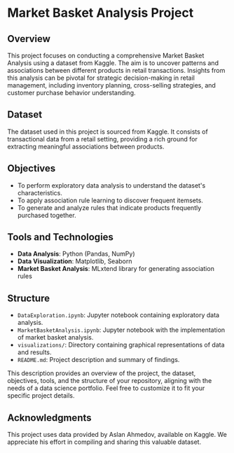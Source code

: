 # Market Basket Analysis Project

## Overview
This project focuses on conducting a comprehensive Market Basket Analysis using a dataset from Kaggle. The aim is to uncover patterns and associations between different products in retail transactions. Insights from this analysis can be pivotal for strategic decision-making in retail management, including inventory planning, cross-selling strategies, and customer purchase behavior understanding.

## Dataset
The dataset used in this project is sourced from Kaggle. It consists of transactional data from a retail setting, providing a rich ground for extracting meaningful associations between products.

## Objectives
- To perform exploratory data analysis to understand the dataset's characteristics.
- To apply association rule learning to discover frequent itemsets.
- To generate and analyze rules that indicate products frequently purchased together.

## Tools and Technologies
- **Data Analysis**: Python (Pandas, NumPy)
- **Data Visualization**: Matplotlib, Seaborn
- **Market Basket Analysis**: MLxtend library for generating association rules

## Structure
- `DataExploration.ipynb`: Jupyter notebook containing exploratory data analysis.
- `MarketBasketAnalysis.ipynb`: Jupyter notebook with the implementation of market basket analysis.
- `visualizations/`: Directory containing graphical representations of data and results.
- `README.md`: Project description and summary of findings.

This description provides an overview of the project, the dataset, objectives, tools, and the structure of your repository, aligning with the needs of a data science portfolio. Feel free to customize it to fit your specific project details.

## Acknowledgments
This project uses data provided by Aslan Ahmedov, available on Kaggle. We appreciate his effort in compiling and sharing this valuable dataset.
